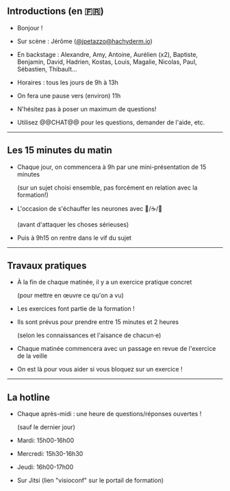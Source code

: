 ## Introductions (en 🇫🇷)

- Bonjour ! 

- Sur scène : Jérôme ([@jpetazzo@hachyderm.io])

<!--
- Sur scène lundi+mardi : Jérôme ([@jpetazzo@hachyderm.io])

- Sur scène mercredi+jeudi : Ludovic
-->

- En backstage : Alexandre, Amy, Antoine, Aurélien (x2), Baptiste, Benjamin, David, Hadrien, Kostas, Louis, Magalie, Nicolas, Paul, Sébastien, Thibault...

- Horaires : tous les jours de 9h à 13h

- On fera une pause vers (environ) 11h

- N'hésitez pas à poser un maximum de questions!

- Utilisez @@CHAT@@ pour les questions, demander de l'aide, etc.

[@alexbuisine]: https://twitter.com/alexbuisine
[EphemeraSearch]: https://ephemerasearch.com/
[@jpetazzo]: https://twitter.com/jpetazzo
[@jpetazzo@hachyderm.io]: https://hachyderm.io/@jpetazzo
[@s0ulshake]: https://twitter.com/s0ulshake
[Quantgene]: https://www.quantgene.com/

---

## Les 15 minutes du matin

- Chaque jour, on commencera à 9h par une mini-présentation de 15 minutes

  (sur un sujet choisi ensemble, pas forcément en relation avec la formation!)

- L'occasion de s'échauffer les neurones avec 🥐/☕️/🍊

  (avant d'attaquer les choses sérieuses)

- Puis à 9h15 on rentre dans le vif du sujet

---

## Travaux pratiques

- À la fin de chaque matinée, il y a un exercice pratique concret

  (pour mettre en œuvre ce qu'on a vu)

- Les exercices font partie de la formation !

- Ils sont prévus pour prendre entre 15 minutes et 2 heures

  (selon les connaissances et l'aisance de chacun·e)

- Chaque matinée commencera avec un passage en revue de l'exercice de la veille

- On est là pour vous aider si vous bloquez sur un exercice !

---

## La hotline

- Chaque après-midi : une heure de questions/réponses ouvertes !

  (sauf le dernier jour)

- Mardi: 15h00-16h00

- Mercredi: 15h30-16h30

- Jeudi: 16h00-17h00

<!--

- Mercredi: 16h00-17h00

-->

- Sur Jitsi (lien "visioconf" sur le portail de formation)
